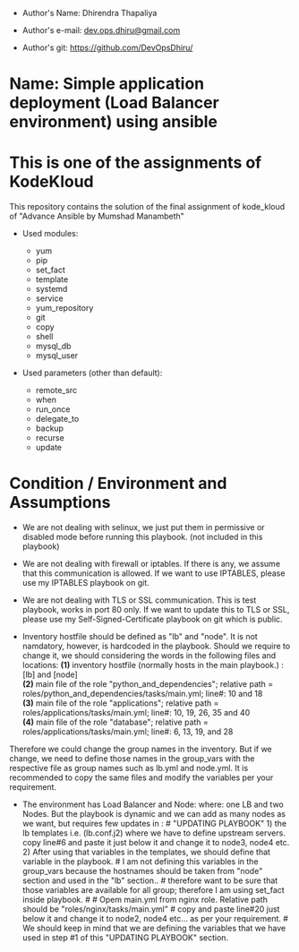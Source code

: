 - Author's Name: Dhirendra Thapaliya

- Author's e-mail: dev.ops.dhiru@gmail.com

- Author's git: https://github.com/DevOpsDhiru/

# Name: Simple application deployment (Load Balancer environment) using ansible

# This is one of the assignments of KodeKloud

This repository contains the solution of the final assignment of kode_kloud of "Advance Ansible by Mumshad Manambeth" 

* Used modules:
    - yum
    - pip
    - set_fact
    - template
    - systemd
    - service
    - yum_repository
    - git
    - copy
    - shell
    - mysql_db                  
    - mysql_user

* Used parameters (other than default):
    - remote_src
    - when
    - run_once
    - delegate_to
    - backup
    - recurse
    - update

# Condition / Environment and Assumptions
*   We are not dealing with selinux, we just put them in permissive or disabled mode before running this playbook. (not included in this playbook)
*   We are not dealing with firewall or iptables. If there is any, we assume that this communication is allowed. 
    If we want to use IPTABLES, please use my IPTABLES playbook on git.
*   We are not dealing with TLS or SSL communication. This is test playbook, works in port 80 only.
    If we want to update this to TLS or SSL, please use my Self-Signed-Certificate playbook on git which is public. 
    
*   Inventory hostfile should be defined as "lb" and "node". It is not namdatory, however, is hardcoded in the playbook. 
    Should we require to change it, we should considering the words in the following files and locations: 
        **(1)**      inventory hostfile (normally hosts in the main playbook.) : [lb]  and [node] <br>
        **(2)**      main file of the role "python_and_dependencies";  relative path = roles/python_and_dependencies/tasks/main.yml; line#: 10 and 18 <br>
        **(3)**      main file of the role "applications"; relative path =  roles/applications/tasks/main.yml; line#: 10, 19, 26, 35 and 40 <br>
        **(4)**      main file of the role "database"; relative path =  roles/applications/tasks/main.yml; line#: 6, 13, 19, and 28 <br>
        
Therefore we could change the group names in the inventory. But if we change, we need to define those names in the group_vars with the respective file as group names such as lb.yml and node.yml. It is recommended to copy the same files and modify the variables per your requirement.


* The environment has Load Balancer and Node: 
    where: one LB and two Nodes.
           But the playbook is dynamic and we can add as many nodes as we want, but requires few updates in :
           # "UPDATING PLAYBOOK"
                1) the lb templates i.e. (lb.conf.j2) where we have to define upstream servers. copy line#6 and paste it just below it and change it to node3, node4 etc.
                2) After using that variables in the templates, we should define that variable in the playbook.
                #           I am not defining this variables in the group_vars because the hostnames should be taken from "node" section and used in the "lb" section..
                #           therefore want to be sure that those variables are available for all group; therefore I am using set_fact inside playbook.
                #
                #           Opem main.yml from nginx role. Relative path should be "roles/nginx/tasks/main.yml"
                #               copy and paste line#20 just below it and change it to node2, node4 etc... as per your requirement. 
                #               We should keep in mind that we are defining the variables that we have used in step #1 of this "UPDATING PLAYBOOK" section.

